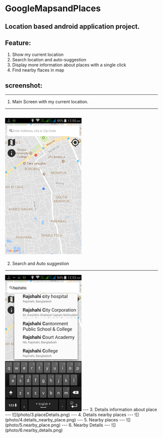 # GoogleMapsandPlaces
## Location based android application project. 
## Feature:
  1. Show my current location
  2. Search location and auto-suggestion
  3. Display more information about places with a single click
  4. Find nearby flaces in map

## screenshot:
---
1. Main Screen with my current location.
---
![](photo/1.main%20scrin.png)
---
2. Search and Auto suggestion
---
<img src="photo/2search&suggassion.png" width="252" height="448">
---
3. Details information about place
---
![](photo/3.placeDetails.png)
---
4. Details nearby places
---
![](photo/4.details_nearby_place.png)
---
5. Nearby places
---
![](photo/5.nearby_place.png)
---
6. Nearby Details
---
![](photo/6.nearby_details.png)

